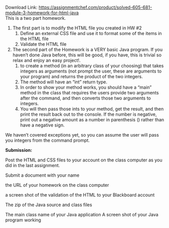 Download Link: https://assignmentchef.com/product/solved-605-681-module-3-homework-for-html-java
<br>
This is a two part homework.

<ol>

 <li>The first part is to modify the HTML file you created in HW #2

  <ol>

   <li>Define an external CSS file and use it to format some of the items in the HTML file</li>

   <li>Validate the HTML file</li>

  </ol></li>

 <li>The second part of the Homework is a VERY basic Java program. If you haven’t done Java before, this will be good, if you have, this is trivial so relax and enjoy an easy project!.

  <ol>

   <li>to create a method (in an arbitrary class of your choosing) that takes integers as arguments (not prompt the user, these are arguments to your program) and returns the product of the two integers.</li>

   <li>The method will have an “int” return type.</li>

   <li>In order to show your method works, you should have a “main” method in the class that requires the users provide two arguments after the command, and then converts those two arguments to integers.</li>

   <li>You will then pass those ints to your method, get the result, and then print the result back out to the console. If the number is negative, print out a negative amount as a number in parenthesis () rather than have a negative sign.</li>

  </ol></li>

</ol>

We haven’t covered exceptions yet, so you can assume the user will pass you integers from the command prompt.

<strong>Submission:</strong>

Post the HTML and CSS files to your account on the class computer as you did in the last assignment.

Submit a document with your name

the URL of your homework on the class computer

a screen shot of the validation of the HTML to your Blackboard account

The zip of the Java source and class files

The main class name of your Java application A screen shot of your Java program working


